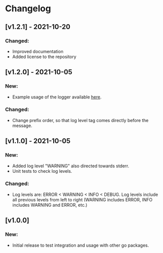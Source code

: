 # Changelog

## [v1.2.1] - 2021-10-20

### Changed:

- Improved documentation
- Added license to the repository

## [v1.2.0] - 2021-10-05

### New:

- Example usage of the logger available [here](example/main.go).

### Changed:

- Change prefix order, so that log level tag comes directly before the message.


## [v1.1.0] - 2021-10-05

### New:

- Added log level "WARNING" also directed towards stderr.
- Unit tests to check log levels.

### Changed:

- Log levels are: ERROR <  WARNING <  INFO < DEBUG. Log levels include all previous levels from left to right (WARNING includes ERROR, INFO includes WARNING and ERROR, etc.)

## [v1.0.0]

### New:

- Initial release to test integration and usage with other go packages.